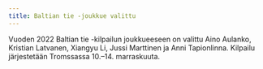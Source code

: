 ```yaml
---
title: Baltian tie -joukkue valittu
---
```


Vuoden 2022 Baltian tie -kilpailun joukkueeseen on valittu
Aino Aulanko, Kristian Latvanen, Xiangyu Li, Jussi Marttinen ja Anni Tapionlinna.
Kilpailu järjestetään Tromssassa 10.&ndash;14.&nbsp;marraskuuta.
